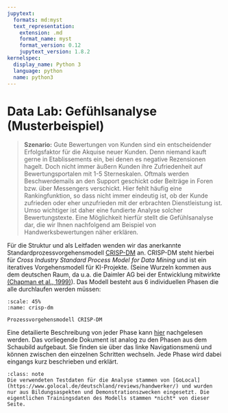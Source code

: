 ```yaml
---
jupytext:
  formats: md:myst
  text_representation:
    extension: .md
    format_name: myst
    format_version: 0.12
    jupytext_version: 1.8.2
kernelspec:
  display_name: Python 3
  language: python
  name: python3
---
```


# Data Lab: Gefühlsanalyse (Musterbeispiel)

> **Szenario:** Gute Bewertungen von Kunden sind ein entscheidender Erfolgsfaktor für die Akquise neuer Kunden. Denn niemand kauft gerne in Etablissements ein, bei denen es negative Rezensionen hagelt. Doch nicht immer äußern Kunden ihre Zufriedenheit auf Bewertungsportalen mit 1-5 Sterneskalen. Oftmals werden Beschwerdemails an den Support geschickt oder Beiträge in Foren bzw. über Messengers verschickt. Hier fehlt häufig eine Rankingfunktion, so dass nicht immer eindeutig ist, ob der Kunde zufrieden oder eher unzufrieden mit der erbrachten Dienstleistung ist. Umso wichtiger ist daher eine fundierte Analyse solcher Bewertungstexte. Eine Möglichkeit hierfür stellt die Gefühlsanalyse dar, die wir Ihnen nachfolgend am Beispiel von Handwerksbewertungen näher erklären.

Für die Struktur und als Leitfaden wenden wir das anerkannte Standardprozessvorgehensmodell [CRISP-DM](https://s2.smu.edu/~mhd/8331f03/crisp.pdf) an. CRISP-DM steht hierbei für *Cross Industry Standard Process Model for Data Mining* und ist ein iteratives Vorgehensmodell für KI-Projekte. (Seine Wurzeln kommen aus dem deutschen Raum, da u.a. die Daimler AG bei der Entwicklung mitwirkte [(Chapman et al., 1999)](https://the-modeling-agency.com/crisp-dm.pdf)). Das Modell besteht aus 6 individuellen Phasen die alle durchlaufen werden müssen:

```{figure} /_static/crisp_german.png
:scale: 45%
:name: crisp-dm

Prozessvorgehensmodell CRISP-DM
```

Eine detailierte Beschreibung von jeder Phase kann [hier](https://the-modeling-agency.com/crisp-dm.pdf) nachgelesen werden. Das vorliegende Dokument ist analog zu den Phasen aus dem Schaubild aufgebaut. Sie finden sie über das linke Navigationsmenü und können zwischen den einzelnen Schritten wechseln. Jede Phase wird dabei eingangs kurz beschrieben und erklärt.

```{admonition} Hinweis:
:class: note
Die verwendeten Testdaten für die Analyse stammen von [GoLocal](https://www.golocal.de/deutschland/reviews/handwerker/) und wurden nur aus Bildungsaspekten und Demonstrationszwecken eingesetzt. Die eigentlichen Trainingsdaten des Modells stammen *nicht* von dieser Seite.
```
